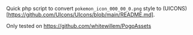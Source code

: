 Quick php script to convert `pokemon_icon_000_00_0.png` style to (UICONS)[https://github.com/UIcons/UIcons/blob/main/README.md].

Only tested on https://github.com/whitewillem/PogoAssets
